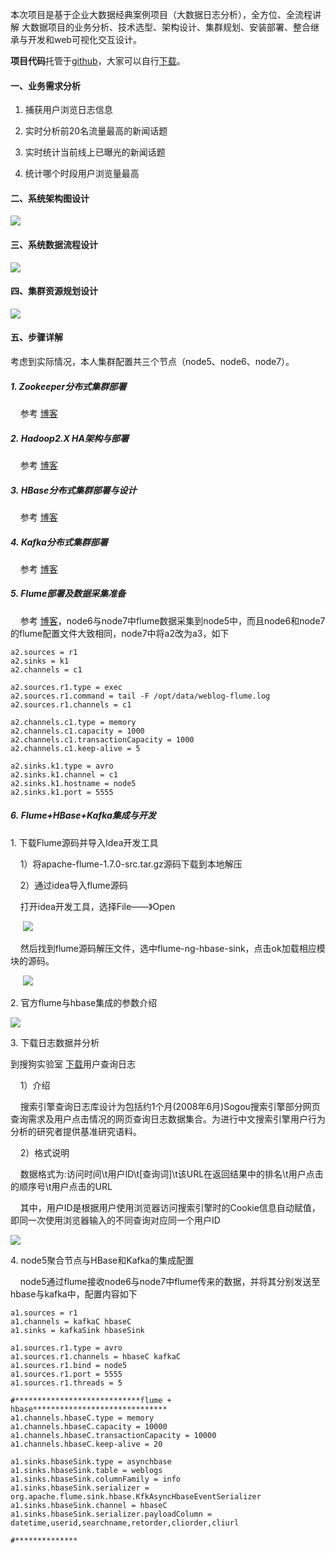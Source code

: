  

本次项目是基于企业大数据经典案例项目（大数据日志分析），全方位、全流程讲解 大数据项目的业务分析、技术选型、架构设计、集群规划、安装部署、整合继承与开发和web可视化交互设计。

**项目代码**托管于[github](https://so.csdn.net/so/search?q=github&spm=1001.2101.3001.7020)，大家可以自行[下载](https://github.com/ZzXxL1994/News_Spark)。  

  

#### 一、业务需求分析

1.  捕获用户浏览日志信息  
    
2.  实时分析前20名流量最高的新闻话题  
    
3.  实时统计当前线上已曝光的新闻话题  
    
4.  统计哪个时段用户浏览量最高  
    

#### 二、系统架构图设计

![](https://img-blog.csdn.net/2018050221365754)

#### 三、系统数据流程设计

![](https://img-blog.csdn.net/20180502213748953)

#### 四、集群资源规划设计

![](https://img-blog.csdn.net/20180502213952592)

#### 五、步骤详解

考虑到实际情况，本人集群配置共三个节点（node5、node6、node7）。

##### 1\. Zookeeper分布式集群部署

    参考 [博客](https://blog.csdn.net/u011254180/article/details/79480234)  

##### 2. Hadoop2.X HA架构与部署

    参考 [博客](https://blog.csdn.net/u011254180/article/details/77922331)  

##### 3. HBase分布式集群部署与设计

    参考 [博客](https://blog.csdn.net/u011254180/article/details/80171500)  

##### 4. Kafka分布式集群部署

    参考 [博客](https://blog.csdn.net/u011254180/article/details/79481088)  

##### 5. Flume部署及数据采集准备

    参考 [博客](https://blog.csdn.net/u011254180/article/details/80000763)，node6与node7中flume数据采集到node5中，而且node6和node7的flume配置文件大致相同，node7中将a2改为a3，如下  

    a2.sources = r1
    a2.sinks = k1
    a2.channels = c1
    
    a2.sources.r1.type = exec
    a2.sources.r1.command = tail -F /opt/data/weblog-flume.log
    a2.sources.r1.channels = c1
    
    a2.channels.c1.type = memory
    a2.channels.c1.capacity = 1000
    a2.channels.c1.transactionCapacity = 1000
    a2.channels.c1.keep-alive = 5
    
    a2.sinks.k1.type = avro
    a2.sinks.k1.channel = c1
    a2.sinks.k1.hostname = node5
    a2.sinks.k1.port = 5555

##### 6. Flume+HBase+Kafka集成与开发

1. 下载Flume源码并导入Idea开发工具

    1）将apache-flume-1.7.0-src.tar.gz源码下载到本地解压  

    2）通过idea导入flume源码  

    打开idea开发工具，选择File——》Open

     ![](https://img-blog.csdn.net/20180502215031762)  

    然后找到flume源码解压文件，选中flume-ng-hbase-sink，点击ok加载相应模块的源码。  

     ![](https://img-blog.csdn.net/20180502215332891)

2. 官方flume与hbase集成的参数介绍

![](https://img-blog.csdn.net/20180502215449423)  

3\. 下载日志数据并分析

到搜狗实验室 [下载](http://www.sogou.com/labs/resource/q.php)用户查询日志

    1）介绍

    搜索引擎查询日志库设计为包括约1个月(2008年6月)Sogou搜索引擎部分网页查询需求及用户点击情况的网页查询日志数据集合。为进行中文搜索引擎用户行为分析的研究者提供基准研究语料。

    2）格式说明  

    数据格式为:访问时间\\t用户ID\\t\[查询词\]\\t该URL在返回结果中的排名\\t用户点击的顺序号\\t用户点击的URL  

    其中，用户ID是根据用户使用浏览器访问搜索引擎时的Cookie信息自动赋值，即同一次使用浏览器输入的不同查询对应同一个用户ID  

![](https://img-blog.csdn.net/2018050221574794)  

4. node5聚合节点与HBase和Kafka的集成配置

    node5通过flume接收node6与node7中flume传来的数据，并将其分别发送至hbase与kafka中，配置内容如下  

    a1.sources = r1
    a1.channels = kafkaC hbaseC
    a1.sinks = kafkaSink hbaseSink
    
    a1.sources.r1.type = avro       
    a1.sources.r1.channels = hbaseC kafkaC
    a1.sources.r1.bind = node5
    a1.sources.r1.port = 5555 
    a1.sources.r1.threads = 5 
    
    #****************************flume + hbase****************************** 
    a1.channels.hbaseC.type = memory
    a1.channels.hbaseC.capacity = 10000
    a1.channels.hbaseC.transactionCapacity = 10000
    a1.channels.hbaseC.keep-alive = 20
    
    a1.sinks.hbaseSink.type = asynchbase
    a1.sinks.hbaseSink.table = weblogs
    a1.sinks.hbaseSink.columnFamily = info
    a1.sinks.hbaseSink.serializer = org.apache.flume.sink.hbase.KfkAsyncHbaseEventSerializer
    a1.sinks.hbaseSink.channel = hbaseC
    a1.sinks.hbaseSink.serializer.payloadColumn = datetime,userid,searchname,retorder,cliorder,cliurl
    
    #**************
